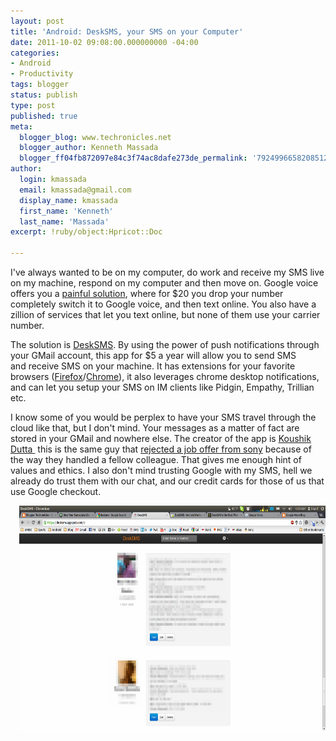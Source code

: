 ```yaml
---
layout: post
title: 'Android: DeskSMS, your SMS on your Computer'
date: 2011-10-02 09:08:00.000000000 -04:00
categories:
- Android
- Productivity
tags: blogger
status: publish
type: post
published: true
meta:
  blogger_blog: www.techronicles.net
  blogger_author: Kenneth Massada
  blogger_ff04fb872097e84c3f74ac8dafe273de_permalink: '7924996658208512106'
author:
  login: kmassada
  email: kmassada@gmail.com
  display_name: kmassada
  first_name: 'Kenneth'
  last_name: 'Massada'
excerpt: !ruby/object:Hpricot::Doc

---
```

<p>I've always wanted to be on my computer, do work and receive my SMS live on my machine, respond on my computer and then move on. Google voice offers you a <a href="http://googlevoiceblog.blogspot.com/2011/01/port-your-existing-mobile-number-to.html">painful solution</a>, where for $20 you drop your number completely switch it to Google voice, and then text online. You also have a zillion of services that let you text online, but none of them use your carrier number.</p>
<p>The solution is <a href="https://market.android.com/details?id=com.koushikdutta.desktopsms">DeskSMS</a>. By using the power of push notifications through your GMail account, this app for $5 a year will allow you to send SMS and receive SMS on your machine. It has extensions for your favorite browsers (<a href="https://addons.mozilla.org/en-US/firefox/addon/desksms/">Firefox</a>/<a href="https://chrome.google.com/webstore/detail/nmgcfdmgcfldfkehdgoancleciikdlnf">Chrome</a>), it also leverages chrome desktop notifications, and can let you setup your SMS on IM clients like Pidgin, Empathy, Trillian etc.</p>
<p>I know some of you would be perplex to have your SMS travel through the cloud like that, but I don't mind. Your messages as a matter of fact are stored in your GMail and nowhere else. The creator of the app is <a href="http://www.koushikdutta.com/">Koushik Dutta </a> this is the same guy that <a href="http://www.techdirt.com/articles/20110322/01324413579/top-hacker-rejects-job-offer-sony-over-ps3-jailbreak-legal-strategy.shtml">rejected a job offer from sony</a> because of the way they handled a fellow colleague. That gives me enough hint of values and ethics. I also don't mind trusting Google with my SMS, hell we already do trust them with our chat, and our credit cards for those of us that use Google checkout.</p>
<div class="separator" style="clear:both;text-align:center;"><a href="http://techronilces.files.wordpress.com/2011/10/bd6ba-workspace1_001.png" style="clear:right;float:right;margin-bottom:1em;margin-left:1em;"><img border="0" height="360" src="/images/wp/bd6ba-workspace1_001.png?w=300" width="640" /></a></div>
<p></p>
